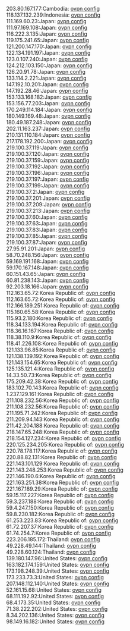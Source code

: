 203.80.167.177:Cambodia: [ovpn config](vpn/203_80_167_177.ovpn)  
118.137.132.239:Indonesia: [ovpn config](vpn/118_137_132_239.ovpn)  
111.169.60.23:Japan: [ovpn config](vpn/111_169_60_23.ovpn)  
111.97.169.108:Japan: [ovpn config](vpn/111_97_169_108.ovpn)  
116.222.3.135:Japan: [ovpn config](vpn/116_222_3_135.ovpn)  
119.175.241.65:Japan: [ovpn config](vpn/119_175_241_65.ovpn)  
121.200.147.170:Japan: [ovpn config](vpn/121_200_147_170.ovpn)  
122.134.191.197:Japan: [ovpn config](vpn/122_134_191_197.ovpn)  
123.0.107.240:Japan: [ovpn config](vpn/123_0_107_240.ovpn)  
124.212.103.150:Japan: [ovpn config](vpn/124_212_103_150.ovpn)  
126.20.91.78:Japan: [ovpn config](vpn/126_20_91_78.ovpn)  
133.114.2.221:Japan: [ovpn config](vpn/133_114_2_221.ovpn)  
147.192.10.201:Japan: [ovpn config](vpn/147_192_10_201.ovpn)  
147.192.28.46:Japan: [ovpn config](vpn/147_192_28_46.ovpn)  
153.133.168.182:Japan: [ovpn config](vpn/153_133_168_182.ovpn)  
153.156.77.203:Japan: [ovpn config](vpn/153_156_77_203.ovpn)  
170.249.114.184:Japan: [ovpn config](vpn/170_249_114_184.ovpn)  
180.149.169.48:Japan: [ovpn config](vpn/180_149_169_48.ovpn)  
180.49.187.248:Japan: [ovpn config](vpn/180_49_187_248.ovpn)  
202.11.163.237:Japan: [ovpn config](vpn/202_11_163_237.ovpn)  
210.131.110.184:Japan: [ovpn config](vpn/210_131_110_184.ovpn)  
217.178.192.200:Japan: [ovpn config](vpn/217_178_192_200.ovpn)  
219.100.37.119:Japan: [ovpn config](vpn/219_100_37_119.ovpn)  
219.100.37.120:Japan: [ovpn config](vpn/219_100_37_120.ovpn)  
219.100.37.159:Japan: [ovpn config](vpn/219_100_37_159.ovpn)  
219.100.37.192:Japan: [ovpn config](vpn/219_100_37_192.ovpn)  
219.100.37.196:Japan: [ovpn config](vpn/219_100_37_196.ovpn)  
219.100.37.197:Japan: [ovpn config](vpn/219_100_37_197.ovpn)  
219.100.37.199:Japan: [ovpn config](vpn/219_100_37_199.ovpn)  
219.100.37.2:Japan: [ovpn config](vpn/219_100_37_2.ovpn)  
219.100.37.201:Japan: [ovpn config](vpn/219_100_37_201.ovpn)  
219.100.37.209:Japan: [ovpn config](vpn/219_100_37_209.ovpn)  
219.100.37.213:Japan: [ovpn config](vpn/219_100_37_213.ovpn)  
219.100.37.60:Japan: [ovpn config](vpn/219_100_37_60.ovpn)  
219.100.37.63:Japan: [ovpn config](vpn/219_100_37_63.ovpn)  
219.100.37.83:Japan: [ovpn config](vpn/219_100_37_83.ovpn)  
219.100.37.85:Japan: [ovpn config](vpn/219_100_37_85.ovpn)  
219.100.37.87:Japan: [ovpn config](vpn/219_100_37_87.ovpn)  
27.95.91.201:Japan: [ovpn config](vpn/27_95_91_201.ovpn)  
58.70.248.156:Japan: [ovpn config](vpn/58_70_248_156.ovpn)  
59.169.191.168:Japan: [ovpn config](vpn/59_169_191_168.ovpn)  
59.170.167.148:Japan: [ovpn config](vpn/59_170_167_148.ovpn)  
60.151.43.65:Japan: [ovpn config](vpn/60_151_43_65.ovpn)  
60.81.238.143:Japan: [ovpn config](vpn/60_81_238_143.ovpn)  
92.203.18.166:Japan: [ovpn config](vpn/92_203_18_166.ovpn)  
112.163.65.72:Korea Republic of: [ovpn config](vpn/112_163_65_72.ovpn)  
112.163.65.72:Korea Republic of: [ovpn config](vpn/112_163_65_72.ovpn)  
112.166.189.251:Korea Republic of: [ovpn config](vpn/112_166_189_251.ovpn)  
115.160.65.58:Korea Republic of: [ovpn config](vpn/115_160_65_58.ovpn)  
115.93.2.180:Korea Republic of: [ovpn config](vpn/115_93_2_180.ovpn)  
118.34.133.194:Korea Republic of: [ovpn config](vpn/118_34_133_194.ovpn)  
118.36.16.167:Korea Republic of: [ovpn config](vpn/118_36_16_167.ovpn)  
118.38.110.9:Korea Republic of: [ovpn config](vpn/118_38_110_9.ovpn)  
118.41.226.108:Korea Republic of: [ovpn config](vpn/118_41_226_108.ovpn)  
121.133.96.85:Korea Republic of: [ovpn config](vpn/121_133_96_85.ovpn)  
121.138.139.192:Korea Republic of: [ovpn config](vpn/121_138_139_192.ovpn)  
121.143.154.65:Korea Republic of: [ovpn config](vpn/121_143_154_65.ovpn)  
125.135.121.4:Korea Republic of: [ovpn config](vpn/125_135_121_4.ovpn)  
14.33.50.73:Korea Republic of: [ovpn config](vpn/14_33_50_73.ovpn)  
175.209.42.38:Korea Republic of: [ovpn config](vpn/175_209_42_38.ovpn)  
183.102.70.143:Korea Republic of: [ovpn config](vpn/183_102_70_143.ovpn)  
1.237.129.161:Korea Republic of: [ovpn config](vpn/1_237_129_161.ovpn)  
211.108.232.56:Korea Republic of: [ovpn config](vpn/211_108_232_56.ovpn)  
211.108.232.56:Korea Republic of: [ovpn config](vpn/211_108_232_56.ovpn)  
211.195.71.242:Korea Republic of: [ovpn config](vpn/211_195_71_242.ovpn)  
211.209.94.143:Korea Republic of: [ovpn config](vpn/211_209_94_143.ovpn)  
211.42.204.188:Korea Republic of: [ovpn config](vpn/211_42_204_188.ovpn)  
218.147.65.248:Korea Republic of: [ovpn config](vpn/218_147_65_248.ovpn)  
218.154.127.234:Korea Republic of: [ovpn config](vpn/218_154_127_234.ovpn)  
220.125.234.205:Korea Republic of: [ovpn config](vpn/220_125_234_205.ovpn)  
220.78.178.117:Korea Republic of: [ovpn config](vpn/220_78_178_117.ovpn)  
220.88.82.131:Korea Republic of: [ovpn config](vpn/220_88_82_131.ovpn)  
221.143.101.129:Korea Republic of: [ovpn config](vpn/221_143_101_129.ovpn)  
221.143.248.253:Korea Republic of: [ovpn config](vpn/221_143_248_253.ovpn)  
221.146.190.6:Korea Republic of: [ovpn config](vpn/221_146_190_6.ovpn)  
221.163.251.38:Korea Republic of: [ovpn config](vpn/221_163_251_38.ovpn)  
221.167.189.29:Korea Republic of: [ovpn config](vpn/221_167_189_29.ovpn)  
59.15.117.227:Korea Republic of: [ovpn config](vpn/59_15_117_227.ovpn)  
59.3.237.188:Korea Republic of: [ovpn config](vpn/59_3_237_188.ovpn)  
59.4.247.150:Korea Republic of: [ovpn config](vpn/59_4_247_150.ovpn)  
59.8.230.182:Korea Republic of: [ovpn config](vpn/59_8_230_182.ovpn)  
61.253.223.83:Korea Republic of: [ovpn config](vpn/61_253_223_83.ovpn)  
61.72.207.37:Korea Republic of: [ovpn config](vpn/61_72_207_37.ovpn)  
61.74.254.7:Korea Republic of: [ovpn config](vpn/61_74_254_7.ovpn)  
223.206.185.172:Thailand: [ovpn config](vpn/223_206_185_172.ovpn)  
49.228.49.144:Thailand: [ovpn config](vpn/49_228_49_144.ovpn)  
49.228.60.124:Thailand: [ovpn config](vpn/49_228_60_124.ovpn)  
139.180.147.96:United States: [ovpn config](vpn/139_180_147_96.ovpn)  
163.182.174.159:United States: [ovpn config](vpn/163_182_174_159.ovpn)  
173.198.248.39:United States: [ovpn config](vpn/173_198_248_39.ovpn)  
173.233.73.3:United States: [ovpn config](vpn/173_233_73_3.ovpn)  
207.148.112.140:United States: [ovpn config](vpn/207_148_112_140.ovpn)  
52.161.15.68:United States: [ovpn config](vpn/52_161_15_68.ovpn)  
68.111.192.92:United States: [ovpn config](vpn/68_111_192_92.ovpn)  
68.4.173.35:United States: [ovpn config](vpn/68_4_173_35.ovpn)  
71.38.222.202:United States: [ovpn config](vpn/71_38_222_202.ovpn)  
8.34.202.136:United States: [ovpn config](vpn/8_34_202_136.ovpn)  
98.149.16.182:United States: [ovpn config](vpn/98_149_16_182.ovpn)  
